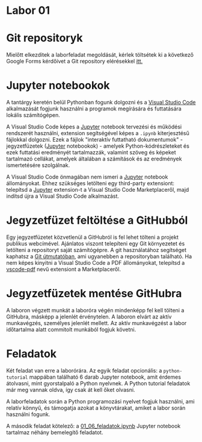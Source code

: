 # Labor 01

# Git repositoryk

Mielőtt elkezditek a laborfeladat megoldását, kérlek töltsétek ki a következő Google Forms kérdőívet a Git repository elérésekkel [itt.](https://forms.gle/2pArQ8zQ9L684tkR9)

# Jupyter notebookok

A tantárgy keretén belül Pythonban fogunk dolgozni és a [Visual Studio Code](https://code.visualstudio.com) alkalmazását fogjunk használni a programok megírására és futtatására lokális számítógépen.

A Visual Studio Code képes a [Jupyter](https://jupyter.org) notebook tervezési és működési rendszerét használni, extension segítségével képes a `.ipynb` kiterjesztésű fájlokkal dolgozni. Ezek a fájlok "interaktív futtatható dokumentumok" - jegyzetfüzetek ([Jupyter](https://jupyter.org) notebookok) - amelyek Python-kódrészleteket és ezek futtatási eredményét tartalmazzák, valamint szöveg és képeket tartalmazó cellákat, amelyek általában a számítások és az eredmények ismertetésére szolgálnak.

A Visual Studio Code önmagában nem ismeri a [Jupyter](https://jupyter.org) notebook állományokat. Ehhez szükséges letölteni egy third-party extensiont: telepítsd a [Jupyter](https://marketplace.visualstudio.com/items?itemName=ms-toolsai.jupyter) extension-t a Visual Studio Code Marketplaceről, majd indítsd újra a Visual Studio Code alkalmazást.

# Jegyzetfüzet feltöltése a GitHubból

Egy jegyzetfüzetet közvetlenül a GitHubról is fel lehet tölteni a projekt publikus webcímével. Ajánlatos viszont telepíteni egy Git környezetet és letölteni a repositoryt saját számítógépre. A git használatához segítséget kaphatsz a [Git útmutatóban](Git%20útmutató.pdf), ami ugyanebben a repositoryban található. Ha nem képes kinyitni a Visual Studio Code a PDF állományokat, telepítsd a [vscode-pdf](https://marketplace.visualstudio.com/items?itemName=tomoki1207.pdf) nevű extensiont a Marketplaceről.

# Jegyzetfüzetek mentése GitHubra

A laboron végzett munkát a laboróra végén mindenképp fel kell tölteni a GitHubra, másképp a jelenlét érvénytelen. A laboron elvárt az aktív munkavégzés, személyes jelenlét mellett. Az aktív munkavégzést a labor időtartalma alatt commitolt munkából fogjuk követni.

# Feladatok

Két feladat van erre a laborórára. Az egyik feladat opcionális: a `python-tutorial` mappában található 6 darab Jupyter notebook, amit érdemes átolvasni, mint gyorstalpaló a Python nyelvnek. A Python tutorial feladatok már meg vannak oldva, így csak át kell őket olvasni.

A laborfeladatok során a Python programozási nyelvet fogjuk használni, ami relatív könnyű, és támogatja azokat a könyvtárakat, amiket a labor során használni fogunk.

A második feladat kötelező: a [01_06_feladatok.ipynb](01_06_feladatok.ipynb) Jupyter notebook tartalmaz néhány bemelegítő feladatot.
